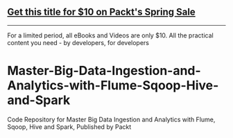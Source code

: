 ## [Get this title for $10 on Packt's Spring Sale](https://www.packt.com/V15326?utm_source=github&utm_medium=packt-github-repo&utm_campaign=spring_10_dollar_2022)
-----
For a limited period, all eBooks and Videos are only $10. All the practical content you need \- by developers, for developers

# Master-Big-Data-Ingestion-and-Analytics-with-Flume-Sqoop-Hive-and-Spark
Code Repository for Master Big Data Ingestion and Analytics with Flume, Sqoop, Hive and Spark, Published by Packt
